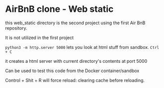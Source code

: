 # AirBnB clone - Web static

this web_static directory is the second project using the first Air BnB repository.

It is not utilized in the first project

`python3 -m http.server 5000`
lets you look at html stuff from sandbox. `Ctrl + C`

it creates a html server with current directory's contents at port 5000

Can be used to test this code from the Docker container/sandbox


Control + Shit + R will force reload: clearing cache before reloading.
